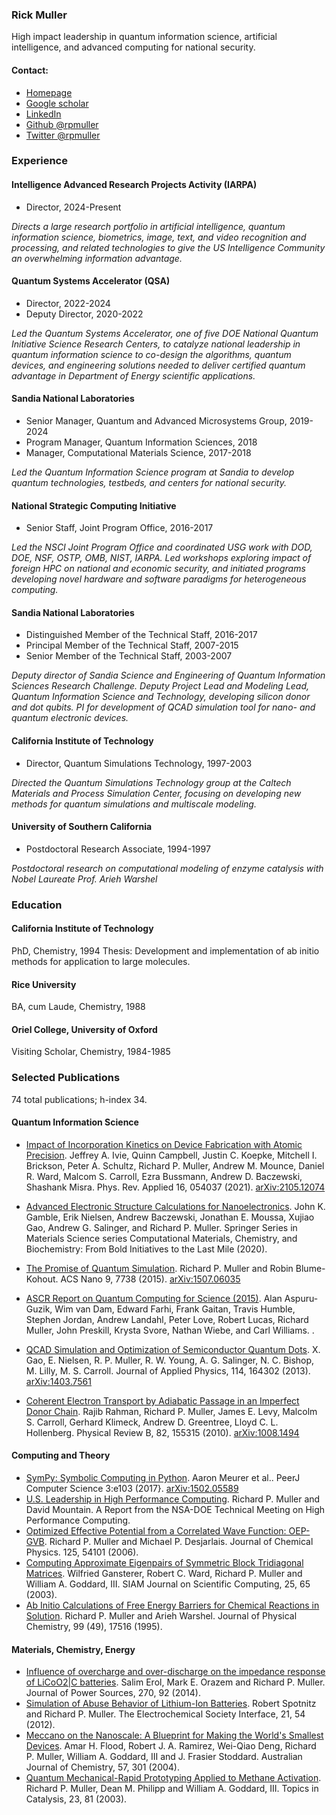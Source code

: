 
### Rick Muller
High impact leadership in quantum information science, artificial intelligence, and advanced computing for national security.

#### Contact:
- [Homepage](https://rmuller.net)
- [Google scholar](https://scholar.google.com/citations?user=ihGf4wgAAAAJ)
- [LinkedIn](https://in.linkedin.com/in/rick-muller-62082a)
- [Github @rpmuller](http://github.com/rpmuller)
- [Twitter @rpmuller](ttp://twitter.com/rpmuller)

      
### Experience
#### Intelligence Advanced Research Projects Activity (IARPA)
  - Director, 2024-Present

_Directs a large research portfolio in artificial intelligence, quantum information science, biometrics, image, text, and video recognition and processing, and related technologies to give the US Intelligence Community an overwhelming information advantage._
#### Quantum Systems Accelerator (QSA)
  - Director, 2022-2024
  - Deputy Director, 2020-2022

_Led the Quantum Systems Accelerator, one of five DOE National Quantum Initiative Science Research Centers, to catalyze national leadership in quantum information science to co-design the algorithms, quantum devices, and engineering solutions needed to deliver certified quantum advantage in Department of Energy scientific applications._
#### Sandia National Laboratories
  - Senior Manager, Quantum and Advanced Microsystems Group, 2019-2024
  - Program Manager, Quantum Information Sciences, 2018
  - Manager, Computational Materials Science, 2017-2018

_Led the Quantum Information Science program at Sandia to develop quantum technologies, testbeds, and centers for national security._
#### National Strategic Computing Initiative
  - Senior Staff, Joint Program Office, 2016-2017

_Led the NSCI Joint Program Office and coordinated USG work with DOD, DOE, NSF, OSTP, OMB, NIST, IARPA. Led workshops exploring impact of foreign HPC on national and economic security, and initiated programs developing novel hardware and software paradigms for heterogeneous computing._
#### Sandia National Laboratories
  - Distinguished Member of the Technical Staff, 2016-2017
  - Principal Member of the Technical Staff, 2007-2015
  - Senior Member of the Technical Staff, 2003-2007

_Deputy director of Sandia Science and Engineering of Quantum Information Sciences Research Challenge. Deputy Project Lead and Modeling Lead, Quantum Information Science and Technology, developing silicon donor and dot qubits. PI for development of QCAD simulation tool for nano- and quantum electronic devices._
#### California Institute of Technology
  - Director, Quantum Simulations Technology, 1997-2003

_Directed the Quantum Simulations Technology group at the Caltech Materials and Process Simulation Center, focusing on developing new methods for quantum simulations and multiscale modeling._
#### University of Southern California
  - Postdoctoral Research Associate, 1994-1997

_Postdoctoral research on computational modeling of enzyme catalysis with Nobel Laureate Prof. Arieh Warshel_

### Education
#### California Institute of Technology
PhD, Chemistry, 1994 Thesis: Development and implementation of ab initio methods for application to large molecules.
#### Rice University
BA, cum Laude, Chemistry, 1988 
#### Oriel College, University of Oxford
Visiting Scholar, Chemistry, 1984-1985 

### Selected Publications
74 total publications; h-index 34.

#### Quantum Information Science
 
- [Impact of Incorporation Kinetics on Device Fabrication with Atomic Precision](https://journals.aps.org/prapplied/abstract/10.1103/PhysRevApplied.16.054037). Jeffrey A. Ivie, Quinn Campbell, Justin C. Koepke, Mitchell I. Brickson, Peter A. Schultz, Richard P. Muller, Andrew M. Mounce, Daniel R. Ward, Malcom S. Carroll, Ezra Bussmann, Andrew D. Baczewski, Shashank Misra. Phys. Rev. Applied 16, 054037 (2021). [arXiv:2105.12074](2105.12074)
 
- [Advanced Electronic Structure Calculations for Nanoelectronics](https://link.springer.com/chapter/10.1007/978-3-030-18778-1_18). John K. Gamble, Erik Nielsen, Andrew Baczewski, Jonathan E. Moussa, Xujiao Gao, Andrew G. Salinger, and Richard P. Muller. Springer Series in Materials Science series Computational Materials, Chemistry, and Biochemistry: From Bold Initiatives to the Last Mile (2020). 
 
- [The Promise of Quantum Simulation](https://pubs.acs.org/doi/10.1021/acsnano.5b03650). Richard P. Muller and Robin Blume-Kohout. ACS Nano 9, 7738 (2015). [arXiv:1507.06035](1507.06035)
 
- [ASCR Report on Quantum Computing for Science (2015)](https://science.osti.gov/-/media/ascr/pdf/programdocuments/docs/ASCRQuantumReport-final.pdf). Alan Aspuru-Guzik, Wim van Dam, Edward Farhi, Frank Gaitan, Travis Humble, Stephen Jordan, Andrew Landahl, Peter Love, Robert Lucas, Richard Muller, John Preskill, Krysta Svore, Nathan Wiebe, and Carl Williams. . 
 
- [QCAD Simulation and Optimization of Semiconductor Quantum Dots](https://pubs.aip.org/aip/jap/article-abstract/114/16/164302/395457/Quantum-computer-aided-design-simulation-and?redirectedFrom=fulltext). X. Gao, E. Nielsen, R. P. Muller, R. W. Young, A. G. Salinger, N. C. Bishop, M. Lilly, M. S. Carroll. Journal of Applied Physics, 114, 164302 (2013). [arXiv:1403.7561](1403.7561)
 
- [Coherent Electron Transport by Adiabatic Passage in an Imperfect Donor Chain](https://journals.aps.org/prb/abstract/10.1103/PhysRevB.82.155315). Rajib Rahman, Richard P. Muller, James E. Levy, Malcolm S. Carroll, Gerhard Klimeck, Andrew D. Greentree, Lloyd C. L. Hollenberg. Physical Review B, 82, 155315 (2010). [arXiv:1008.1494](1008.1494)

#### Computing and Theory
- [SymPy: Symbolic Computing in Python](https://peerj.com/articles/cs-103/). Aaron Meurer et al.. PeerJ Computer Science 3:e103 (2017}. [arXiv:1502.05589](1502.05589)
- [U.S. Leadership in High Performance Computing](https://www.nitrd.gov/nitrdgroups/images/b/b4/nsa_doe_hpc_techmeetingreport.pdf). Richard P. Muller and David Mountain. A Report from the NSA-DOE Technical Meeting on High Performance Computing. 
- [Optimized Effective Potential from a Correlated Wave Function: OEP-GVB](https://pubs.aip.org/aip/jcp/article-abstract/125/5/054101/908943/Optimized-effective-potential-from-a-correlated?redirectedFrom=fulltext). Richard P. Muller and Michael P. Desjarlais. Journal of Chemical Physics. 125, 54101 (2006). 
- [Computing Approximate Eigenpairs of Symmetric Block Tridiagonal Matrices](https://epubs.siam.org/doi/10.1137/S1064827501399432). Wilfried Gansterer, Robert C. Ward, Richard P. Muller and William A. Goddard, III. SIAM Journal on Scientific Computing, 25, 65 (2003). 
- [Ab Initio Calculations of Free Energy Barriers for Chemical Reactions in Solution](https://pubs.acs.org/doi/10.1021/j100049a009). Richard P. Muller and Arieh Warshel. Journal of Physical Chemistry, 99 (49), 17516 (1995). 

#### Materials, Chemistry, Energy
- [Influence of overcharge and over-discharge on the impedance response of LiCoO2|C batteries](https://iopscience.iop.org/article/10.1149/MA2011-02/17/1469). Salim Erol, Mark E. Orazem and Richard P. Muller. Journal of Power Sources, 270, 92 (2014). 
- [Simulation of Abuse Behavior of Lithium-Ion Batteries](https://www.electrochem.org/dl/interface/sum/sum12/sum12_p057_060.pdf). Robert Spotnitz and Richard P. Muller. The Electrochemical Society Interface, 21, 54 (2012). 
- [Meccano on the Nanoscale: A Blueprint for Making the World&#x27;s Smallest Devices](https://www.publish.csiro.au/CH/CH03307). Amar H. Flood, Robert J. A. Ramirez, Wei-Qiao Deng, Richard P. Muller, William A. Goddard, III and J. Frasier Stoddard. Australian Journal of Chemistry, 57, 301 (2004). 
- [Quantum Mechanical-Rapid Prototyping Applied to Methane Activation](https://link.springer.com/article/10.1023/A:1024872320512). Richard P. Muller, Dean M. Philipp and William A. Goddard, III. Topics in Catalysis, 23, 81 (2003). 

